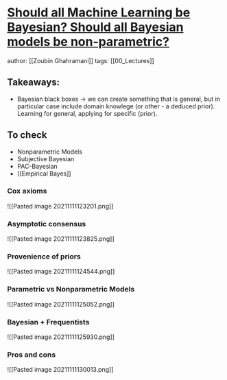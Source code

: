# [Should all Machine Learning be Bayesian? Should all Bayesian models be non-parametric?](http://gpss.cc/bark08/slides/1%20zoubin.pdf)

author: [[Zoubin Ghahramani]]
tags: [[00_Lectures]]

## Takeaways:
* Bayesian black boxes -> we can create something that is general, but in particular case include domain knowlege (or other - a deduced prior). Learning for general, applying for specific (prior).

## To check
* Nonparametric Models
* Subjective Bayesian
* PAC-Bayesian
* [[Empirical Bayes]] 
### Cox axioms
![[Pasted image 20211111123201.png]]

### Asymptotic consensus
![[Pasted image 20211111123825.png]]

### Provenience of priors
![[Pasted image 20211111124544.png]]

### Parametric vs Nonparametric Models
![[Pasted image 20211111125052.png]]

### Bayesian + Frequentists
![[Pasted image 20211111125930.png]]

### Pros and cons
![[Pasted image 20211111130013.png]]